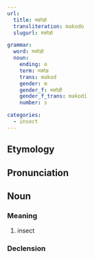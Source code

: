 ```yaml
---
url:
  title: मकोड़ो
  transliteration: makodo
  slugurl: मकोड़ो

grammar:
  word: मकोड़ो
  noun:
    ending: o
    term: मकोड़
    trans: makod
    gender: m
    gender_f: मकोड़ी
    gender_f_trans: makodi
    number: s

categories: 
  - insect
---
```


## Etymology

## Pronunciation

## Noun
### Meaning
1. insect

### Declension
<noun-decl :grammar="grammar"></noun-decl>